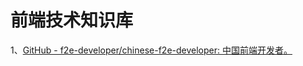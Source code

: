 # 前端技术知识库

1、[GitHub - f2e-developer/chinese-f2e-developer: 中国前端开发者。](https://github.com/f2e-developer/chinese-f2e-developer)
